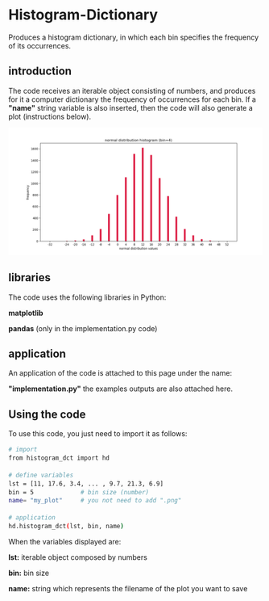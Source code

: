 # Histogram-Dictionary
Produces a histogram dictionary, in which each bin specifies the frequency of its occurrences.

## introduction
The code receives an iterable object consisting of numbers, and produces for it a computer dictionary the frequency of occurrences for each bin. 
If a **"name"** string variable is also inserted, then the code will also generate a plot (instructions below).

![picture](https://github.com/EtzionData/Histogram-Dictionary/blob/master/Output/normal%20distribution%20histogram%20bin%3D4.png)

## libraries
The code uses the following libraries in Python:

**matplotlib**

**pandas** (only in the implementation.py code)

## application
An application of the code is attached to this page under the name: 

**"implementation.py"** 
the examples outputs are also attached here.

## Using the code
To use this code, you just need to import it as follows:
``` sh
# import
from histogram_dct import hd

# define variables
lst = [11, 17.6, 3.4, ... , 9.7, 21.3, 6.9]
bin = 5             # bin size (number) 
name= "my_plot"     # you not need to add ".png"

# application
hd.histogram_dct(lst, bin, name)

```

When the variables displayed are:

**lst:** iterable object composed by numbers

**bin:** bin size

**name:** string which represents the filename of the plot you want to save
